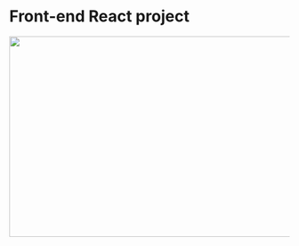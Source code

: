 # Front-end React project

<p align="center">
<img width="650" height="360" src="src/prints/print-1.png">
</p>
